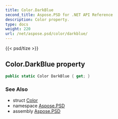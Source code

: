 ```yaml
---
title: Color.DarkBlue
second_title: Aspose.PSD for .NET API Reference
description: Color property. 
type: docs
weight: 220
url: /net/aspose.psd/color/darkblue/
---
```

{{< psd/tize >}}
## Color.DarkBlue property

```csharp
public static Color DarkBlue { get; }
```

### See Also

* struct [Color](../)
* namespace [Aspose.PSD](../../color/)
* assembly [Aspose.PSD](../../../)


